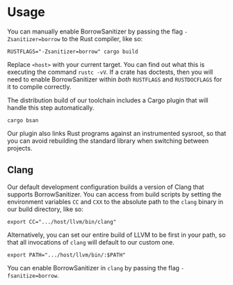 # Usage
You can manually enable BorrowSanitizer by passing the flag `-Zsanitizer=borrow` to the Rust compiler, like so: 
```
RUSTFLAGS="-Zsanitizer=borrow" cargo build
```
Replace `<host>` with your current target. You can find out what this is executing the command `rustc -vV`. If a crate has doctests, then you will need to enable BorrowSanitizer within *both* `RUSTFLAGS` and `RUSTDOCFLAGS` for it to compile correctly.

The distribution build of our toolchain includes a Cargo plugin that will handle this step automatically.
```
cargo bsan
```
Our plugin also links Rust programs against an instrumented sysroot, so that you can avoid rebuilding the standard library when switching between projects.

## Clang
Our default development configuration builds a version of Clang that supports BorrowSanitizer. You can access from build scripts by setting the environment variables `CC` and `CXX` to the absolute path to the `clang` binary in our build directory, like so:
```
export CC=".../host/llvm/bin/clang"
```
Alternatively, you can set our entire build of LLVM to be first in your path, so that all invocations of `clang` will default to our custom one.
```
export PATH=".../host/llvm/bin/:$PATH"
```
You can enable BorrowSanitizer in `clang` by passing the flag `-fsanitize=borrow`.